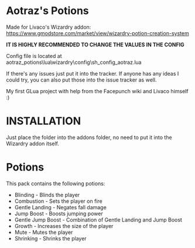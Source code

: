 # Aotraz's Potions
Made for Livaco's Wizardry addon: https://www.gmodstore.com/market/view/wizardry-potion-creation-system

**IT IS HIGHLY RECOMMENDED TO CHANGE THE VALUES IN THE CONFIG**

Config file is located at aotraz_potions\lua\wizardry\config\sh_config_aotraz.lua

If there's any issues just put it into the tracker. If anyone has any ideas I could try, you can also put those into the issue tracker as well.

My first GLua project with help from the Facepunch wiki and Livaco himself :)

# INSTALLATION

Just place the folder into the addons folder, no need to put it into the Wizardry addon itself.

# Potions

This pack contains the following potions:

- Blinding - Blinds the player
- Combustion - Sets the player on fire
- Gentle Landing - Negates fall damage
- Jump Boost - Boosts jumping power
- Gentle Jump Boost - Combination of Gentle Landing and Jump Boost
- Growth - Increases the size of the player
- Mute - Mutes the player
- Shrinking - Shrinks the player
